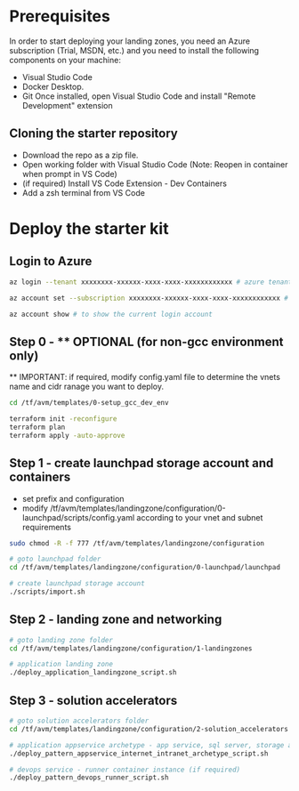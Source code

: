 # Prerequisites

In order to start deploying your landing zones, you need an Azure subscription (Trial, MSDN, etc.) and you need to install the following components on your machine:
- Visual Studio Code
- Docker Desktop.
- Git
Once installed, open Visual Studio Code and install "Remote Development" extension

## Cloning the starter repository

- Download the repo as a zip file.
- Open working folder with Visual Studio Code (Note: Reopen in container when prompt in VS Code)
- (if required) Install VS Code Extension - Dev Containers
- Add a zsh terminal from VS Code

# Deploy the starter kit
## Login to Azure

```bash
az login --tenant xxxxxxxx-xxxxxx-xxxx-xxxx-xxxxxxxxxxxx # azure tenant id

az account set --subscription xxxxxxxx-xxxxxx-xxxx-xxxx-xxxxxxxxxxxx # subscription id

az account show # to show the current login account
```


## Step 0 - ** OPTIONAL (for non-gcc environment only)
** IMPORTANT: if required, modify config.yaml file to determine the vnets name and cidr ranage you want to deploy. 

```bash
cd /tf/avm/templates/0-setup_gcc_dev_env

terraform init -reconfigure
terraform plan
terraform apply -auto-approve
```

## Step 1 - create launchpad storage account and containers

- set prefix and configuration
- modify /tf/avm/templates/landingzone/configuration/0-launchpad/scripts/config.yaml according to your vnet and subnet requirements


```bash
sudo chmod -R -f 777 /tf/avm/templates/landingzone/configuration

# goto launchpad folder
cd /tf/avm/templates/landingzone/configuration/0-launchpad/launchpad

# create launchpad storage account
./scripts/import.sh 
```

## Step 2 - landing zone and networking

```bash
# goto landing zone folder
cd /tf/avm/templates/landingzone/configuration/1-landingzones

# application landing zone
./deploy_application_landingzone_script.sh
```

## Step 3 - solution accelerators

```bash
# goto solution accelerators folder
cd /tf/avm/templates/landingzone/configuration/2-solution_accelerators

# application appservice archetype - app service, sql server, storage account etc ...
./deploy_pattern_appservice_internet_intranet_archetype_script.sh

# devops service - runner container instance (if required)
./deploy_pattern_devops_runner_script.sh
```

